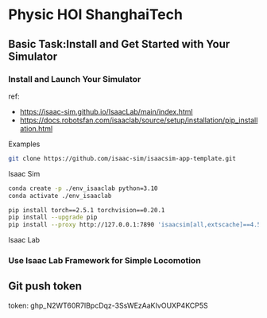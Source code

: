 # Physic HOI ShanghaiTech

## Basic Task:Install and Get Started with Your Simulator

### Install and Launch Your Simulator
ref: 
- https://isaac-sim.github.io/IsaacLab/main/index.html
- https://docs.robotsfan.com/isaaclab/source/setup/installation/pip_installation.html

Examples 
```bash
git clone https://github.com/isaac-sim/isaacsim-app-template.git
```

Isaac Sim
```bash
conda create -p ./env_isaaclab python=3.10
conda activate ./env_isaaclab

pip install torch==2.5.1 torchvision==0.20.1
pip install --upgrade pip
pip install --proxy http://127.0.0.1:7890 'isaacsim[all,extscache]==4.5.0' --extra-index-url https://pypi.nvidia.com
```

Isaac Lab



### Use Isaac Lab Framework for Simple Locomotion

## Git push token
token: ghp_N2WT60R7lBpcDqz-3SsWEzAaKIvOUXP4KCP5S